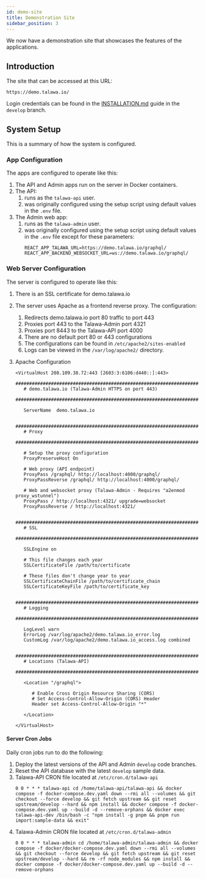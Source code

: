 ```yaml
---
id: demo-site
title: Demonstration Site
sidebar_position: 3
---
```


We now have a demonstration site that showcases the features of the applications.

## Introduction

The site that can be accessed at this URL:

```
https://demo.talawa.io/
```

Login credentials can be found in the [INSTALLATION.md](https://github.com/PalisadoesFoundation/talawa-api/blob/develop/INSTALLATION.md#user-accounts-and-organizations) guide in the `develop` branch.

## System Setup

This is a summary of how the system is configured.

### App Configuration

The apps are configured to operate like this:

1. The API and Admin apps run on the server in Docker containers.
2. The API:
   1. runs as the `talawa-api` user.
   2. was originally configured using the setup script using default values in the `.env` file.
3. The Admin web app:
   1. runs as the `talawa-admin` user.
   2. was originally configured using the setup script using default values in the `.env` file except for these parameters:
      ```
      REACT_APP_TALAWA_URL=https://demo.talawa.io/graphql/
      REACT_APP_BACKEND_WEBSOCKET_URL=ws://demo.talawa.io/graphql/
      ```

### Web Server Configuration

The server is configured to operate like this:

1. There is an SSL certificate for demo.talawa.io
2. The server uses Apache as a frontend reverse proxy. The configuration:
   1. Redirects demo.talawa.io port 80 traffic to port 443
   2. Proxies port 443 to the Talawa-Admin port 4321
   3. Proxies port 8443 to the Talawa-API port 4000
   4. There are no default port 80 or 443 configurations
   5. The configurations can be found in `/etc/apache2/sites-enabled`
   6. Logs can be viewed in the `/var/log/apache2/` directory.
3. Apache Configuration

   ```
   <VirtualHost 208.109.38.72:443 [2603:3:6106:d440::]:443>
      ##############################################################################
      # demo.talawa.io (Talawa-Admin HTTPS on port 443)
      ##############################################################################

      ServerName  demo.talawa.io

      ##############################################################################
      # Proxy
      ##############################################################################

      # Setup the proxy configuration
      ProxyPreserveHost On

      # Web proxy (API endpoint)
      ProxyPass /graphql/ http://localhost:4000/graphql/
      ProxyPassReverse /graphql/ http://localhost:4000/graphql/

      # Web and websocket proxy (Talawa-Admin - Requires "a2enmod proxy_wstunnel")
      ProxyPass / http://localhost:4321/ upgrade=websocket
      ProxyPassReverse / http://localhost:4321/

      ##############################################################################
      # SSL
      ##############################################################################

      SSLEngine on

      # This file changes each year
      SSLCertificateFile /path/to/certificate

      # These files don't change year to year
      SSLCertificateChainFile /path/to/certificate_chain
      SSLCertificateKeyFile /path/to/certificate_key

      ##############################################################################
      # Logging
      ##############################################################################

      LogLevel warn
      ErrorLog /var/log/apache2/demo.talawa.io_error.log
      CustomLog /var/log/apache2/demo.talawa.io_access.log combined

      ##############################################################################
      # Locations (Talawa-API)
      ##############################################################################

      <Location "/graphql">

         # Enable Cross Origin Resource Sharing (CORS)
         # Set Access-Control-Allow-Origin (CORS) Header
         Header set Access-Control-Allow-Origin "*"

      </Location>

   </VirtualHost>

   ```

#### Server Cron Jobs

Daily cron jobs run to do the following:

1. Deploy the latest versions of the API and Admin `develop` code branches.
2. Reset the API database with the latest `develop` sample data.
3. Talawa-API CRON file located at `/etc/cron.d/talawa-api`
   ```
   0 0 * * * talawa-api cd /home/talawa-api/talawa-api && docker compose -f docker-compose.dev.yaml down --rmi all --volumes && git checkout --force develop && git fetch upstream && git reset upstream/develop --hard && npm install && docker compose -f docker-compose.dev.yaml up --build -d --remove-orphans && docker exec talawa-api-dev /bin/bash -c "npm install -g pnpm && pnpm run import:sample-data && exit"
   ```
4. Talawa-Admin CRON file located at `/etc/cron.d/talawa-admin`
   ```
   0 0 * * * talawa-admin cd /home/talawa-admin/talawa-admin && docker compose -f docker/docker-compose.dev.yaml down --rmi all --volumes && git checkout --force develop && git fetch upstream && git reset upstream/develop --hard && rm -rf node_modules && npm install && docker compose -f docker/docker-compose.dev.yaml up --build -d --remove-orphans
   ```
